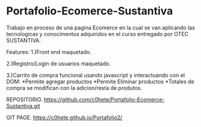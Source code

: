 # Portafolio-Ecomerce-Sustantiva

Trabajo en proceso de una pagina Ecomerce en la cual se van aplicando las tecnologicas y conocimentos adquiridos en el curso entregado por OTEC SUSTANTIVA.

Features:
1.)Front end maquetado.

2.)Registro/Login de usuarios maquetado.

3.)Carrito de compra funcional usando javascript y interactuando con el DOM:
*Permite agregar productos
*Permite Eliminar productos
*Totales de compra se modifican con la adicion/resta de produtos.

REPOSITORIO.
https://github.com/c0hete/Portafolio-Ecomerce-Sustantiva.git

GIT PAGE.
https://c0hete.github.io/Portafolio2/




